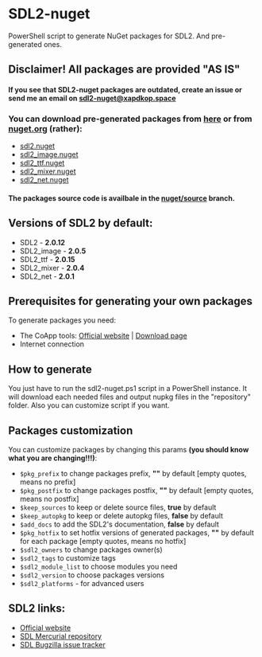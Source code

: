 # SDL2-nuget

PowerShell script to generate NuGet packages for SDL2. And pre-generated ones.

## **Disclaimer! All packages are provided "AS IS"**

#### If you see that SDL2-nuget packages are outdated, create an issue or send me an email on [sdl2-nuget@xapdkop.space](mailto:sdl2-nuget@xapdkop.space)

### You can download pre-generated packages from [here](https://github.com/xapdkop/sdl2-nuget/releases/) or from [nuget.org](https://nuget.org) (rather):

- [sdl2.nuget](https://www.nuget.org/packages/sdl2.nuget/)
- [sdl2_image.nuget](https://www.nuget.org/packages/sdl2_image.nuget/)
- [sdl2_ttf.nuget](https://www.nuget.org/packages/sdl2_ttf.nuget/)
- [sdl2_mixer.nuget](https://www.nuget.org/packages/sdl2_mixer.nuget/)
- [sdl2_net.nuget](https://www.nuget.org/packages/sdl2_net.nuget/)

#### The packages source code is availbale in the [nuget/source](https://github.com/xapdkop/sdl2-nuget/tree/nuget/source) branch.

## Versions of SDL2 by default:

- SDL2 - **2.0.12**
- SDL2_image - **2.0.5**
- SDL2_ttf - **2.0.15**
- SDL2_mixer - **2.0.4**
- SDL2_net - **2.0.1**

## Prerequisites for generating your own packages

To generate packages you need:
- The CoApp tools: [Official website](http://coapp.org) | [Download page](http://coapp.org/pages/releases.html)
- Internet connection

## How to generate

You just have to run the sdl2-nuget.ps1 script in a PowerShell instance.
It will download each needed files and output nupkg files in the "repository" folder.
Also you can customize script if you want.

## Packages customization

You can customize packages by changing this params **(you should know what you are changing!!!)**:
- `$pkg_prefix` to change packages prefix, **""** by default [empty quotes, means no prefix]
- `$pkg_postfix` to change packages postfix, **""** by default [empty quotes, means no postfix]
- `$keep_sources` to keep or delete source files, **true** by default
- `$keep_autopkg` to keep or delete autopkg files, **false** by default
- `$add_docs` to add the SDL2's documentation, **false** by default
- `$pkg_hotfix` to set hotfix versions of generated packages, **""** by default for each package [empty quotes, means no hotfix]
- `$sdl2_owners` to change packages owner(s)
- `$sdl2_tags` to customize tags
- `$sdl2_module_list` to choose modules you need
- `$sdl2_version` to choose packages versions
- `$sdl2_platforms` - for advanced users

## SDL2 links:

- [Official website](https://www.libsdl.org)
- [SDL Mercurial repository](http://hg.libsdl.org/SDL)
- [SDL Bugzilla issue tracker](https://bugzilla.libsdl.org)